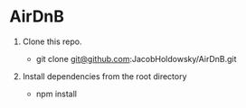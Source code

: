 # AirDnB

1. Clone this repo.
    * git clone git@github.com:JacobHoldowsky/AirDnB.git

2. Install dependencies from the root directory
    * npm install
